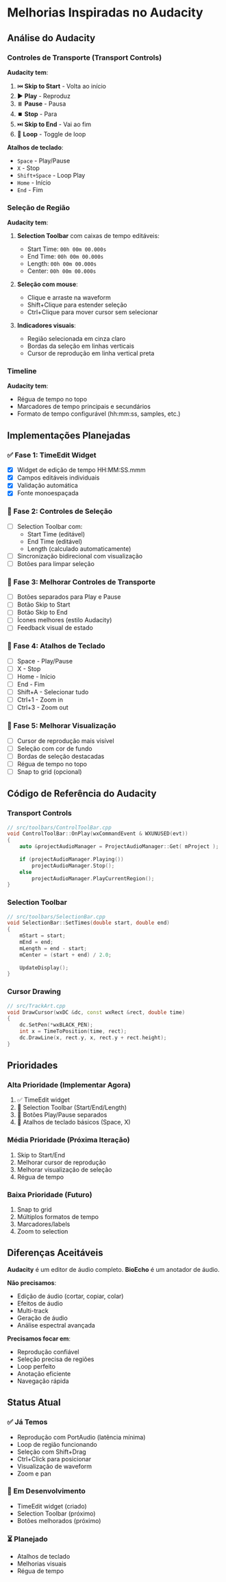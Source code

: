 # Melhorias Inspiradas no Audacity

## Análise do Audacity

### Controles de Transporte (Transport Controls)

**Audacity tem**:
1. ⏮️ **Skip to Start** - Volta ao início
2. ▶️ **Play** - Reproduz
3. ⏸️ **Pause** - Pausa
4. ⏹️ **Stop** - Para
5. ⏭️ **Skip to End** - Vai ao fim
6. 🔁 **Loop** - Toggle de loop

**Atalhos de teclado**:
- `Space` - Play/Pause
- `X` - Stop
- `Shift+Space` - Loop Play
- `Home` - Início
- `End` - Fim

### Seleção de Região

**Audacity tem**:
1. **Selection Toolbar** com caixas de tempo editáveis:
   - Start Time: `00h 00m 00.000s`
   - End Time: `00h 00m 00.000s`
   - Length: `00h 00m 00.000s`
   - Center: `00h 00m 00.000s`

2. **Seleção com mouse**:
   - Clique e arraste na waveform
   - Shift+Clique para estender seleção
   - Ctrl+Clique para mover cursor sem selecionar

3. **Indicadores visuais**:
   - Região selecionada em cinza claro
   - Bordas da seleção em linhas verticais
   - Cursor de reprodução em linha vertical preta

### Timeline

**Audacity tem**:
- Régua de tempo no topo
- Marcadores de tempo principais e secundários
- Formato de tempo configurável (hh:mm:ss, samples, etc.)

## Implementações Planejadas

### ✅ Fase 1: TimeEdit Widget
- [x] Widget de edição de tempo HH:MM:SS.mmm
- [x] Campos editáveis individuais
- [x] Validação automática
- [x] Fonte monoespaçada

### 🔄 Fase 2: Controles de Seleção
- [ ] Selection Toolbar com:
  - Start Time (editável)
  - End Time (editável)
  - Length (calculado automaticamente)
- [ ] Sincronização bidirecional com visualização
- [ ] Botões para limpar seleção

### 🔄 Fase 3: Melhorar Controles de Transporte
- [ ] Botões separados para Play e Pause
- [ ] Botão Skip to Start
- [ ] Botão Skip to End
- [ ] Ícones melhores (estilo Audacity)
- [ ] Feedback visual de estado

### 🔄 Fase 4: Atalhos de Teclado
- [ ] Space - Play/Pause
- [ ] X - Stop
- [ ] Home - Início
- [ ] End - Fim
- [ ] Shift+A - Selecionar tudo
- [ ] Ctrl+1 - Zoom in
- [ ] Ctrl+3 - Zoom out

### 🔄 Fase 5: Melhorar Visualização
- [ ] Cursor de reprodução mais visível
- [ ] Seleção com cor de fundo
- [ ] Bordas de seleção destacadas
- [ ] Régua de tempo no topo
- [ ] Snap to grid (opcional)

## Código de Referência do Audacity

### Transport Controls
```cpp
// src/toolbars/ControlToolBar.cpp
void ControlToolBar::OnPlay(wxCommandEvent & WXUNUSED(evt))
{
    auto &projectAudioManager = ProjectAudioManager::Get( mProject );
    
    if (projectAudioManager.Playing())
        projectAudioManager.Stop();
    else
        projectAudioManager.PlayCurrentRegion();
}
```

### Selection Toolbar
```cpp
// src/toolbars/SelectionBar.cpp
void SelectionBar::SetTimes(double start, double end)
{
    mStart = start;
    mEnd = end;
    mLength = end - start;
    mCenter = (start + end) / 2.0;
    
    UpdateDisplay();
}
```

### Cursor Drawing
```cpp
// src/TrackArt.cpp
void DrawCursor(wxDC &dc, const wxRect &rect, double time)
{
    dc.SetPen(*wxBLACK_PEN);
    int x = TimeToPosition(time, rect);
    dc.DrawLine(x, rect.y, x, rect.y + rect.height);
}
```

## Prioridades

### Alta Prioridade (Implementar Agora)
1. ✅ TimeEdit widget
2. 🔄 Selection Toolbar (Start/End/Length)
3. 🔄 Botões Play/Pause separados
4. 🔄 Atalhos de teclado básicos (Space, X)

### Média Prioridade (Próxima Iteração)
1. Skip to Start/End
2. Melhorar cursor de reprodução
3. Melhorar visualização de seleção
4. Régua de tempo

### Baixa Prioridade (Futuro)
1. Snap to grid
2. Múltiplos formatos de tempo
3. Marcadores/labels
4. Zoom to selection

## Diferenças Aceitáveis

**Audacity** é um editor de áudio completo.
**BioEcho** é um anotador de áudio.

**Não precisamos**:
- Edição de áudio (cortar, copiar, colar)
- Efeitos de áudio
- Multi-track
- Geração de áudio
- Análise espectral avançada

**Precisamos focar em**:
- Reprodução confiável
- Seleção precisa de regiões
- Loop perfeito
- Anotação eficiente
- Navegação rápida

## Status Atual

### ✅ Já Temos
- Reprodução com PortAudio (latência mínima)
- Loop de região funcionando
- Seleção com Shift+Drag
- Ctrl+Click para posicionar
- Visualização de waveform
- Zoom e pan

### 🔄 Em Desenvolvimento
- TimeEdit widget (criado)
- Selection Toolbar (próximo)
- Botões melhorados (próximo)

### ⏳ Planejado
- Atalhos de teclado
- Melhorias visuais
- Régua de tempo

